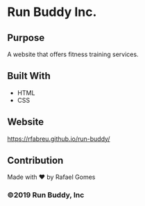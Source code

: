 # Run Buddy Inc.

## Purpose
A website that offers fitness training services.

## Built With
* HTML
* CSS

## Website
https://rfabreu.github.io/run-buddy/

## Contribution
Made with ♥︎ by Rafael Gomes

### ©️2019 Run Buddy, Inc
